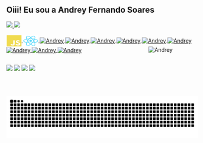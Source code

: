 ## Oiii! Eu sou a Andrey Fernando Soares 
 <div>
  <a href="https://github.com/andreyFernandoSoares">
  <img height="180em" src="https://github-readme-stats.vercel.app/api?username=andreyFernandoSoares&show_icons=true&theme=dark&include_all_commits=true&count_private=true"/>
  <img height="180em" src="https://github-readme-stats.vercel.app/api/top-langs/?username=andreyFernandoSoares&layout=compact&langs_count=7&theme=dark"/>
</div>
<div style="display: inline_block"><br>
  <img align="center" alt="Andrey" height="30" width="40" src="https://raw.githubusercontent.com/devicons/devicon/master/icons/javascript/javascript-plain.svg">
  <img align="center" alt="Andrey" height="30" width="40" src="https://raw.githubusercontent.com/devicons/devicon/master/icons/react/react-original.svg">
  <img align="center" alt="Andrey" height="30" width="40" src="https://cdn.jsdelivr.net/gh/devicons/devicon/icons/java/java-original.svg">
  <img align="center" alt="Andrey" height="30" width="40" src="https://cdn.jsdelivr.net/gh/devicons/devicon/icons/kubernetes/kubernetes-plain.svg">
  <img align="center" alt="Andrey" height="30" width="40" src="https://cdn.jsdelivr.net/gh/devicons/devicon/icons/amazonwebservices/amazonwebservices-original.svg">
  <img align="center" alt="Andrey" height="30" width="40" src="https://cdn.jsdelivr.net/gh/devicons/devicon/icons/python/python-original.svg">
  <img align="center" alt="Andrey" height="30" width="40" src="https://cdn.jsdelivr.net/gh/devicons/devicon/icons/docker/docker-original.svg">
  <img align="center" alt="Andrey" height="30" width="40" src="https://cdn.jsdelivr.net/gh/devicons/devicon/icons/jenkins/jenkins-original.svg">
  <img align="center" alt="Andrey" height="30" width="40" src="https://cdn.jsdelivr.net/gh/devicons/devicon/icons/git/git-original.svg">
  <img align="center" alt="Andrey" height="30" width="40" src="https://cdn.jsdelivr.net/gh/devicons/devicon/icons/spring/spring-original.svg">
  <img align="center" alt="Andrey" height="30" width="40" src="https://cdn.jsdelivr.net/gh/devicons/devicon/icons/tomcat/tomcat-original.svg">
 
  <img align="right" alt="Andrey" height="130" width="130" src="https://media.giphy.com/media/tkApIfibjeWt1ufWwj/giphy.gif">
</div>
  
  ##
 
<div> 
  <a href="https://www.instagram.com" target="_blank"><img src="https://img.shields.io/badge/-Instagram-%23E4405F?style=for-the-badge&logo=instagram&logoColor=white" target="_blank"></a>
  <a href = "mailto:andreysoares190@gmail.com"><img src="https://img.shields.io/badge/-Gmail-%23333?style=for-the-badge&logo=gmail&logoColor=white" target="_blank"></a>
  <a href="https://www.linkedin.com/in/andrey-soares-a14353165" target="_blank"><img src="https://img.shields.io/badge/-LinkedIn-%230077B5?style=for-the-badge&logo=linkedin&logoColor=white" target="_blank"></a> 
  <a href="https://soundcloud.com/devartdeep" target="_blank"><img src="https://img.shields.io/badge/SoundCloud-FF3300?style=for-the-badge&logo=soundcloud&logoColor=white" target="_blank"></a> 
 
  ![Snake animation](https://github.com/andreyFernandoSoares/andreyFernandoSoares/blob/output/github-contribution-grid-snake.svg)
 
</div>
